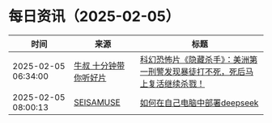 ﻿# 每日资讯（2025-02-05）

|时间|来源|标题|
|---|---|---|
|2025-02-05 06:34:00|[牛叔 十分钟带你听好片](https://getpodcast.xyz/data/ximalaya/11534451.xml)|[科幻恐怖片《隐藏杀手》：美洲第一刑警发现暴徒打不死，死后马上复活继续杀戮！](https://www.ximalaya.com/sound/802180211)|
|2025-02-05 08:00:13|[SEISAMUSE](https://www.seis-jun.xyz/atom.xml)|[如何在自己电脑中部署deepseek](http://www.seis-jun.xyz/how-to-install-deepseek)|
